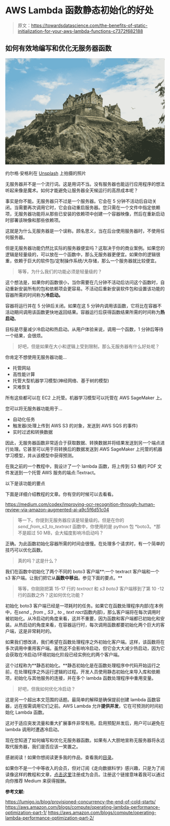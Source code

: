 # AWS Lambda 函数静态初始化的好处

> 原文：<https://towardsdatascience.com/the-benefits-of-static-initialization-for-your-aws-lambda-functions-c7372f682188>

## 如何有效地编写和优化无服务器函数

![](img/7a638050ab2c128502cfe1daaf2af1a2.png)

约尔格·安格利在 [Unsplash](https://unsplash.com?utm_source=medium&utm_medium=referral) 上拍摄的照片

无服务器并不是一个流行词。这是用词不当。没有服务器也能运行应用程序的想法听起来像是魔术。如何才能避免让服务器全天候运行的高昂成本呢？

事实是你不能。无服务器只不过是一个服务器。它会在 5 分钟不活动后自动关闭。当需要再次调用它时，它会自动重启服务器。您只需在一个文件中指定依赖项，无服务器功能将从那些已安装的依赖项中创建一个容器映像，然后在重新启动时部署该映像和那些依赖项。

这就是为什么无服务器是一个误称。顾名思义，当在后台使用服务器时，不使用任何服务器。

但是无服务器功能仍然比实际的服务器便宜吗？这取决于你的商业案例。如果您的逻辑是轻量级的，可以放在一个函数中，那么无服务器更便宜。如果你的逻辑很重，依赖于巨大的软件包/定制操作系统/大存储，那么一个服务器就比较便宜。

> 等等，为什么我们的功能必须是轻量级的？

这个想法是，如果你的函数很小，当你需要在几分钟不活动后访问这个函数时，自动重新安装所有的包和依赖项会更容易。不活动后重新安装软件包和设置该功能的容器所需的时间称为**冷启动。**

容器将运行并在 5 分钟后关闭。如果在这 5 分钟内调用该函数，它将比在容器不活动期间调用该函数更快地返回结果。容器运行后获得函数结果所需的时间称为**热启动**。

目标是尽量减少冷启动和热启动。从用户体验来说，调用一个函数，1 分钟后等待一个结果，会很烦。

> 好吧，但是如果在大小和逻辑上受到限制，那么无服务器有什么好处呢？

你肯定不想使用无服务器功能…

*   托管网站
*   高性能计算
*   托管大型机器学习模型(神经网络、基于树的模型)
*   灾难恢复

所有这些都可以在 EC2 上托管。机器学习模型可以托管在 AWS SageMaker 上。

您可以将无服务器功能用于…

*   自动化任务
*   触发器(处理上传到 AWS S3 的对象，发送到 AWS SQS 的事件)
*   实时过滤和转换数据

因此，无服务器函数非常适合于获取数据、转换数据并将结果发送到另一个端点进行处理。它甚至可以用于将转换后的数据发送到 AWS SageMaker 上托管的机器学习模型，并从该模型中获得预测。

在我之前的一个教程中，我设计了一个 lambda 函数，将上传到 S3 桶的 PDF 文件发送到一个托管 AWS 服务的端点:Textract。

以下是该功能的要点

下面是详细介绍教程的文章。你有空的时候可以去看看。

<https://medium.com/codex/improving-ocr-recognition-through-human-review-via-amazon-augmented-ai-a9c5f6d51c04>  

> 等一下。你提到无服务器应该是轻量级的。但是在你的 *send_from_s3_to_textract* 函数中，你使用的是 python 包 *boto3。*那不是超过 50 MB，会大幅度影响冷启动吗？

正确。为此函数初始化容器所需的时间会很慢。在处理多个请求时，有一个简单的技巧可以优化函数。

> 真的吗？这是什么？

我们在函数中初始化了两个不同的 boto3 客户端**:一个 textract 客户端和一个 s3 客户端。让我们把它从**函数中移出**。参见下面的要点。**

> 等等，你刚刚把第 15-17 行的 *textract* 和 *s3 boto3* 客户端移到了第 10 -12 行的函数之外？这如何优化功能？

初始化 boto3 客户端已经是一项耗时的任务。如果它在函数处理程序内部(在本例中，在*send _ from _ S3 _ to _ text ract*函数内部)，那么客户端将在每次调用时被初始化。从冷启动的角度来看，这并不重要，因为函数和客户端都已初始化和安装。从热启动的角度来看，在容器运行时，每次调用函数都要初始化两个巨大的客户端，这是非常耗时的。

如果我们想改进，我们希望在函数处理程序之外初始化客户端。这样，该函数将在多次调用中重用客户端。虽然这不会影响冷启动，但它会大大减少热启动，因为它会获取在冷启动/环境初始化阶段已经实例化的两个客户端。

这个过程称为**静态初始化。**静态初始化是在函数处理程序中代码开始运行之前，在处理程序之外运行逻辑的过程。开发人员使用静态初始化来导入库和依赖项，初始化与其他服务的连接，并在多个 lambda 函数处理程序中重用变量。

> 好吧，但我如何优化冷启动？

这是另一个超出本文范围的话题。最简单的解释是确保提前创建 lambda 函数容器，远在按需调用它们之前。AWS Lambda 允许**提供并发**，它在可预测的时间初始化 Lambda 函数。

这对于适应突发流量和重大扩展事件非常有用。启用预配并发后，用户可以避免在 lambda 调用时遭遇冷启动。

现在您知道了如何编写和优化无服务器函数。如果有人大胆地宣称无服务器将永远取代服务器，我们是否应该一笑置之。

感谢阅读！如果你想阅读更多我的作品，查看我的[目录](https://hd2zm.medium.com/table-of-contents-read-this-first-a124146f566c)。

如果你不是一个中等收入的会员，但对订阅《走向数据科学》感兴趣，只是为了阅读像这样的教程和文章，[点击这里](https://hd2zm.medium.com/membership)注册成为会员。注册这个链接意味着我可以通过向你推荐 Medium 来获得报酬。

**参考文献:**

<https://lumigo.io/blog/provisioned-concurrency-the-end-of-cold-starts/>  <https://aws.amazon.com/blogs/compute/operating-lambda-performance-optimization-part-1/>  <https://aws.amazon.com/blogs/compute/operating-lambda-performance-optimization-part-2/> 